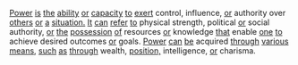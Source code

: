 [Power](./power.md) [is](./is.md) [the](./the.md) [ability](./ability.md) [or](./or.md) [capacity](./capacity.md) [to](./to.md) [exert](./exert.md) control, influence, [or](./or.md) authority over [others](./others.md) [or](./or.md) [a](./a.md) [situation.](./situation.md) [It](./it.md) [can](./can.md) [refer](./refer.md) [to](./to.md) physical strength, political [or](./or.md) social authority, [or](./or.md) [the](./the.md) [possession](./possession.md) [of](./of.md) resources [or](./or.md) knowledge [that](./that.md) enable [one](./one.md) [to](./to.md) achieve desired outcomes [or](./or.md) goals. [Power](./power.md) [can](./can.md) [be](./be.md) acquired [through](./through.md) [various](./various.md) [means,](./means.md) [such](./such.md) [as](./as.md) [through](./through.md) wealth, [position,](./position.md) intelligence, [or](./or.md) charisma.